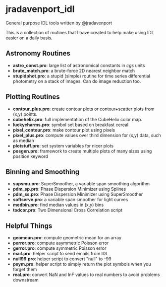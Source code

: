 jradavenport_idl
================

General purpose IDL tools written by @jradavenport


This is a collection of routines that I have created to help make using IDL easier on a daily basis. 

## Astronomy Routines
- **astro_const.pro**:  large list of astronomical constants in *cgs* units
- **brute_match.pro**:  a brute-force 2D nearest neighbor match
- **stupidphot.pro**:  a stupid (simple) routine for time series differential photometry on a stack of images. Can do image reduction too.

## Plotting Routines
- **contour_plus.pro**:  create contour plots or contour+scatter plots from (x,y) points. 
- **cubehelix.pro**:  full implementation of the CubeHelix color map.
- **luckycharms.pro**:  symbol set based on breakfast cereal
- **pixel_contour.pro**:  make contour plot using pixels
- **pixel_plus.pro**:  compute values over third dimension for (x,y) data, such as median
- **plotstuff.pro**: set system variables for nicer plots  
- **posgen.pro**:  framework to create multiple plots of many sizes using position keyword

## Binning and Smoothing
- **supsmu.pro**:  SuperSmoother, a variable span smoothing algorithm
- **pdm_sp.pro**:  Phase Dispersion Minimizer using Splines
- **pdm_ss.pro**:  Phase Dispersion Minimizer using SuperSmoother
- **softserve.pro**:  a variable span smoother for light curves
- **medbin.pro**:  find median values in (x,y) bins
- **todcor.pro**:  Two Dimensional Cross Correlation script

## Helpful Things
- **geomean.pro**:  compute geometric mean for an array
- **perror.pro**:  compute asymmetric Poisson error
- **gerror.pro**:  compute symmetric Poisson error
- **mail.pro**:  helper script to send emails from IDL
- **null99.pro**:  helper script to convert "null" to -99
- **psym.pro**:  helper script to simply return the plot symbols when you forget them
- **real.pro**:  convert NaN and InF values to real numbers to avoid problems downstream

